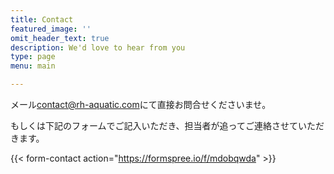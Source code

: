 ```yaml
---
title: Contact
featured_image: ''
omit_header_text: true
description: We'd love to hear from you
type: page
menu: main

---
```


メール[contact@rh-aquatic.com](mailto:contact@rh-aquatic.com)にて直接お問合せくださいませ。

もしくは下記のフォームでご記入いただき、担当者が追ってご連絡させていただきます。

{{< form-contact action="https://formspree.io/f/mdobqwda"  >}}
